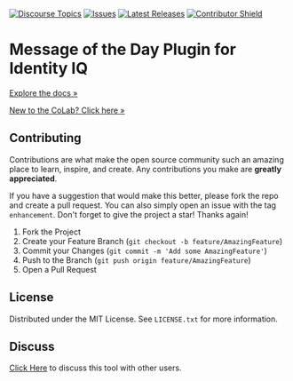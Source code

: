 [![Discourse Topics][discourse-shield]][discourse-url]
[![Issues][issues-shield]][issues-url]
[![Latest Releases][release-shield]][release-url]
[![Contributor Shield][contributor-shield]][contributors-url]

[discourse-shield]:https://img.shields.io/discourse/topics?label=Discuss%20This%20Tool&server=https%3A%2F%2Fdeveloper.sailpoint.com%2Fdiscuss
[discourse-url]:https://developer.sailpoint.com/discuss
[issues-shield]:https://img.shields.io/github/issues/sailpoint-oss/colab-motd-plugin?label=Issues
[issues-url]:https://github.com/sailpoint-oss/colab-motd-plugin/issues
[release-shield]: https://img.shields.io/github/v/release/sailpoint-oss/colab-motd-plugin?label=Current%20Release
[release-url]:https://github.com/sailpoint-oss/colab-motd-plugin/releases
[contributor-shield]:https://img.shields.io/github/contributors/sailpoint-oss/colab-motd-plugin?label=Contributors
[contributors-url]:https://github.com/sailpoint-oss/colab-motd-plugin/graphs/contributors

# Message of the Day Plugin for Identity IQ
[Explore the docs »](https://developer.sailpoint.com/discuss/t/message-of-the-day-plugin/55867)

[New to the CoLab? Click here »](https://developer.sailpoint.com/discuss/t/about-the-sailpoint-developer-community-colab/11230)

<!-- CONTRIBUTING -->
## Contributing

Contributions are what make the open source community such an amazing place to learn, inspire, and create. Any contributions you make are **greatly appreciated**.

If you have a suggestion that would make this better, please fork the repo and create a pull request. You can also simply open an issue with the tag `enhancement`.
Don't forget to give the project a star! Thanks again!

1. Fork the Project
2. Create your Feature Branch (`git checkout -b feature/AmazingFeature`)
3. Commit your Changes (`git commit -m 'Add some AmazingFeature'`)
4. Push to the Branch (`git push origin feature/AmazingFeature`)
5. Open a Pull Request

<!-- LICENSE -->
## License

Distributed under the MIT License. See `LICENSE.txt` for more information.

<!-- CONTACT -->
## Discuss
[Click Here](https://developer.sailpoint.com/discuss/t/message-of-the-day-plugin/55867) to discuss this tool with other users.
